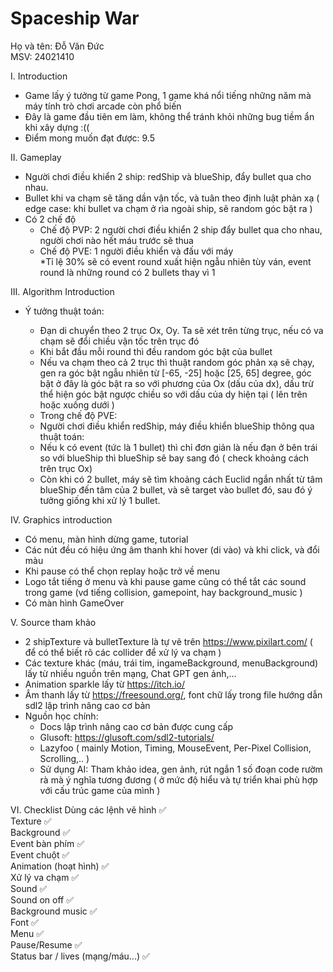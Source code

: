 # Spaceship War
Họ và tên: Đỗ Văn Đức<br>
MSV: 24021410

I. Introduction
- Game lấy ý tưởng từ game Pong, 1 game khá nổi tiếng những năm mà máy tính trò chơi arcade còn phổ biến
- Đây là game đầu tiên em làm, không thể tránh khỏi những bug tiềm ẩn khi xây dựng :((
- Điểm mong muốn đạt được: 9.5

II. Gameplay
- Người chơi điều khiển 2 ship: redShip và blueShip, đẩy bullet qua cho nhau.
- Bullet khi va chạm sẽ tăng dần vận tốc, và tuân theo định luật phản xạ ( edge case: khi bullet va chạm ở rìa ngoài ship, sẽ random góc bật ra )
- Có 2 chế độ
  + Chế độ PVP: 2 người chơi điều khiển 2 ship đẩy bullet qua cho nhau, người chơi nào hết máu trước sẽ thua
  + Chế độ PVE: 1 người điều khiển và đấu với máy<br>*Tỉ lệ 30% sẽ có event round xuất hiện ngẫu nhiên tùy ván, event round là những round có 2 bullets thay vì 1

III. Algorithm Introduction
- Ý tưởng thuật toán:
  + Đạn di chuyển theo 2 trục Ox, Oy. Ta sẽ xét trên từng trục, nếu có va chạm sẽ đổi chiều vận tốc trên trục đó
  + Khi bắt đầu mỗi round thì đều random góc bật của bullet
  + Nếu va chạm theo cả 2 trục thì thuật random góc phản xạ sẽ chạy, gen ra góc bật ngẫu nhiên từ [-65, -25] hoặc [25, 65] degree, góc bật ở đây là góc bật ra so với phương của Ox (dấu của dx), dấu trừ thể hiện góc bật ngược chiều so với dấu của dy hiện tại ( lên trên hoặc xuống dưới )

  * Trong chế độ PVE:
  - Người chơi điều khiển redShip, máy điều khiển blueShip thông qua thuật toán:
  + Nếu k có event (tức là 1 bullet) thì chỉ đơn giản là nếu đạn ở bên trái so với blueShip thì blueShip sẽ bay sang đó ( check khoảng cách trên trục Ox)
  + Còn khi có 2 bullet, máy sẽ tìm khoảng cách Euclid ngắn nhất từ tâm blueShip đến tâm của 2 bullet, và sẽ target vào bullet đó, sau đó ý tưởng giống khi xử lý 1 bullet.

IV. Graphics introduction
- Có menu, màn hình dừng game, tutorial
- Các nút đều có hiệu ứng âm thanh khi hover (di vào) và khi click, và đổi màu
- Khi pause có thể chọn replay hoặc trở về menu
- Logo tắt tiếng ở menu và khi pause game cũng có thể tắt các sound trong game (vd tiếng collision, gamepoint, hay background_music )
- Có màn hình GameOver

V. Source tham khảo
- 2 shipTexture và bulletTexture là tự vẽ trên https://www.pixilart.com/ ( để có thể biết rõ các collider để xử lý va chạm )
- Các texture khác (máu, trái tim, ingameBackground, menuBackground) lấy từ nhiều nguồn trên mạng, Chat GPT gen ảnh,...
- Animation sparkle lấy từ https://itch.io/
- Âm thanh lấy từ https://freesound.org/, font chữ lấy trong file hướng dẫn sdl2 lập trình nâng cao cơ bản
- Nguồn học chính:
  + Docs lập trình nâng cao cơ bản được cung cấp
  + Glusoft: https://glusoft.com/sdl2-tutorials/
  + Lazyfoo ( mainly Motion, Timing, MouseEvent, Per-Pixel Collision, Scrolling,.. )
  + Sử dụng AI: Tham khảo idea, gen ảnh, rút ngắn 1 số đoạn code rườm rà mà ý nghĩa tương đương ( ở mức độ hiểu và tự triển khai phù hợp với cấu trúc game của mình )

VI. Checklist
Dùng các lệnh vẽ hình ✅<br>
Texture ✅<br>
Background ✅<br>
Event bàn phím ✅<br>
Event chuột ✅<br>
Animation (hoạt hình) ✅<br>
Xử lý va chạm ✅<br>
Sound ✅<br>
Sound on off ✅<br>
Background music ✅<br>
Font ✅<br>
Menu ✅<br>
Pause/Resume ✅<br>
Status bar / lives (mạng/máu...) ✅


